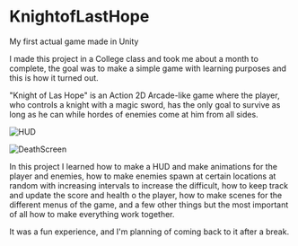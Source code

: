 # KnightofLastHope
My first actual game made in Unity

I made this project in a College class and took me about a month to complete, the goal was to make a simple game with learning purposes and this is how it turned out.

"Knight of Las Hope" is an Action 2D Arcade-like game where the player, who controls a knight with a magic sword, has the only goal to survive as long as he can while hordes of enemies come at him from all sides.

![HUD](https://github.com/user-attachments/assets/b9b28c6f-8664-4c9f-8e6d-160db84d71c2)

![DeathScreen](https://github.com/user-attachments/assets/08973cee-81a4-4d7c-840f-90cc0468c215)

In this project I learned how to make a HUD and make animations for the player and enemies, how to make enemies spawn at certain locations at random with increasing intervals to increase the difficult, how to keep track and update the score and health o the player, how to make scenes for the different menus of the game, and a few other things but the most important of all how to make everything work together.

It was a fun experience, and I'm planning of coming back to it after a break.
